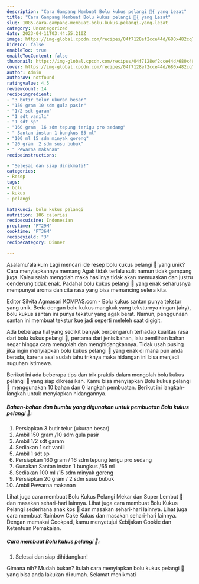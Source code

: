 ```yaml
---
description: "Cara Gampang Membuat Bolu kukus pelangi 🌈{ yang Lezat"
title: "Cara Gampang Membuat Bolu kukus pelangi 🌈{ yang Lezat"
slug: 1085-cara-gampang-membuat-bolu-kukus-pelangi-yang-lezat
category: Uncategorized
date: 2023-04-11T03:44:55.210Z
image: https://img-global.cpcdn.com/recipes/04f7128ef2cce44d/680x482cq70/bolu-kukus-pelangi-foto-resep-utama.jpg
hideToc: false
enableToc: true
enableTocContent: false
thumbnail: https://img-global.cpcdn.com/recipes/04f7128ef2cce44d/680x482cq70/bolu-kukus-pelangi-foto-resep-utama.jpg
cover: https://img-global.cpcdn.com/recipes/04f7128ef2cce44d/680x482cq70/bolu-kukus-pelangi-foto-resep-utama.jpg
author: Admin
authorAv: notfound
ratingvalue: 4.5
reviewcount: 14
recipeingredient:
- "3 butir telur ukuran besar"
- "150 gram 10 sdm gula pasir"
- "1/2 sdt garam"
- "1 sdt vanili"
- "1 sdt sp"
- "160 gram  16 sdm tepung terigu pro sedang"
- " Santan instan 1 bungkus 65 ml"
- "100 ml 15 sdm minyak goreng"
- "20 gram  2 sdm susu bubuk"
- " Pewarna makanan"
recipeinstructions:

- "Selesai dan siap dinikmati!"
categories:
- Resep
tags:
- bolu
- kukus
- pelangi

katakunci: bolu kukus pelangi 
nutrition: 106 calories
recipecuisine: Indonesian
preptime: "PT29M"
cooktime: "PT36M"
recipeyield: "3"
recipecategory: Dinner

---
```



Asalamu'alaikum Lagi mencari ide resep bolu kukus pelangi 🌈 yang unik? Cara menyiapkannya memang Agak tidak terlalu sulit namun tidak gampang juga. Kalau salah mengolah maka hasilnya tidak akan memuaskan dan justru cenderung tidak enak. Padahal bolu kukus pelangi 🌈 yang enak seharusnya mempunyai aroma dan cita rasa yang bisa memancing selera kita.


Editor Silvita Agmasari KOMPAS.com - Bolu kukus santan punya tekstur yang unik. Beda dengan bolu kukus mangkuk yang teksturnya ringan (airy), bolu kukus santan ini punya tekstur yang agak berat. Namun, penggunaan santan ini membuat tekstur kue jadi seperti meleleh saat digigit.

Ada beberapa hal yang sedikit banyak berpengaruh terhadap kualitas rasa dari bolu kukus pelangi 🌈, pertama dari jenis bahan, lalu pemilihan bahan segar hingga cara mengolah dan menghidangkannya. Tidak usah pusing jika ingin menyiapkan bolu kukus pelangi 🌈 yang enak di mana pun anda berada, karena asal sudah tahu triknya maka hidangan ini bisa menjadi suguhan istimewa.


Berikut ini ada beberapa tips dan trik praktis dalam mengolah bolu kukus pelangi 🌈 yang siap dikreasikan. Kamu bisa menyiapkan Bolu kukus pelangi 🌈 menggunakan 10 bahan dan 0 langkah pembuatan. Berikut ini langkah-langkah untuk menyiapkan hidangannya.

<!--inarticleads1-->

##### Bahan-bahan dan bumbu yang digunakan untuk pembuatan Bolu kukus pelangi 🌈:

1. Persiapkan 3 butir telur (ukuran besar)
1. Ambil 150 gram /10 sdm gula pasir
1. Ambil 1/2 sdt garam
1. Sediakan 1 sdt vanili
1. Ambil 1 sdt sp
1. Persiapkan 160 gram / 16 sdm tepung terigu pro sedang
1. Gunakan  Santan instan 1 bungkus /65 ml
1. Sediakan 100 ml /15 sdm minyak goreng
1. Persiapkan 20 gram / 2 sdm susu bubuk
1. Ambil  Pewarna makanan


Lihat juga cara membuat Bolu Kukus Pelangi Mekar dan Super Lembut 🌈 dan masakan sehari-hari lainnya. Lihat juga cara membuat Bolu Kukus Pelangi sederhana anak kos 🌈 dan masakan sehari-hari lainnya. Lihat juga cara membuat Rainbow Cake Kukus dan masakan sehari-hari lainnya. Dengan memakai Cookpad, kamu menyetujui Kebijakan Cookie dan Ketentuan Pemakaian. 

<!--inarticleads2-->

##### Cara membuat Bolu kukus pelangi 🌈:


1. Selesai dan siap dihidangkan!



Gimana nih? Mudah bukan? Itulah cara menyiapkan bolu kukus pelangi 🌈 yang bisa anda lakukan di rumah. Selamat menikmati
